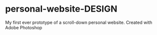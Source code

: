# personal-website-DESIGN
My first ever prototype of a scroll-down personal website. Created with Adobe Photoshop
